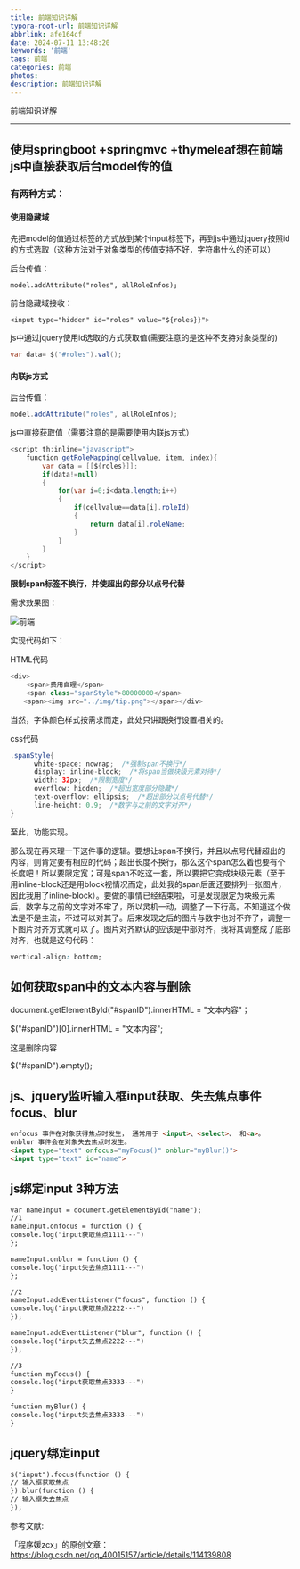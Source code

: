 ```yaml
---
title: 前端知识详解
typora-root-url: 前端知识详解
abbrlink: afe164cf
date: 2024-07-11 13:48:20
keywords: '前端'
tags: 前端
categories: 前端
photos:
description: 前端知识详解
---
```


前端知识详解

<!--more-->

------



## 使用springboot +springmvc +thymeleaf想在前端js中直接获取后台model传的值

### 有两种方式：

#### 使用隐藏域

先把model的值通过标签的方式放到某个input标签下，再到js中通过jquery按照id的方式选取（这种方法对于对象类型的传值支持不好，字符串什么的还可以）



后台传值：

``` 
model.addAttribute("roles", allRoleInfos);
```

前台隐藏域接收：

``` 
<input type="hidden" id="roles" value="${roles}}">
```

js中通过jquery使用id选取的方式获取值(需要注意的是这种不支持对象类型的)

``` java
var data= $("#roles").val();
```

#### 内联js方式

后台传值：

``` java
model.addAttribute("roles", allRoleInfos);
```

js中直接获取值（需要注意的是需要使用内联js方式）

``` java
<script th:inline="javascript">
    function getRoleMapping(cellvalue, item, index){
        var data = [[${roles}]];
        if(data!=null)
        {
            for(var i=0;i<data.length;i++)
            {
                if(cellvalue==data[i].roleId)
                {
                    return data[i].roleName;
                }
            }
        }
    }
</script>
```

**限制span标签不换行，并使超出的部分以点号代替**

需求效果图：

![前端](20240711135147.png)

实现代码如下：

HTML代码

```java 
<div>
    <span>费用自理</span>
    <span class="spanStyle">80000000</span>
　　<span><img src="../img/tip.png"></span></div>
```

当然，字体颜色样式按需求而定，此处只讲跟换行设置相关的。

css代码

```java 
.spanStyle{
      white-space: nowrap;  /*强制span不换行*/
      display: inline-block;  /*将span当做块级元素对待*/
      width: 32px;  /*限制宽度*/
      overflow: hidden;  /*超出宽度部分隐藏*/
      text-overflow: ellipsis;  /*超出部分以点号代替*/
      line-height: 0.9;  /*数字与之前的文字对齐*/
}
```

至此，功能实现。

那么现在再来理一下这件事的逻辑。要想让span不换行，并且以点号代替超出的内容，则肯定要有相应的代码；超出长度不换行，那么这个span怎么着也要有个长度吧！所以要限定宽；可是span不吃这一套，所以要把它变成块级元素（至于用inline-block还是用block视情况而定，此处我的span后面还要排列一张图片，因此我用了inline-block）。要做的事情已经结束啦，可是发现限定为块级元素后，数字与之前的文字对不牢了，所以灵机一动，调整了一下行高。不知道这个做法是不是主流，不过可以对其了。后来发现之后的图片与数字也对不齐了，调整一下图片对齐方式就可以了。图片对齐默认的应该是中部对齐，我将其调整成了底部对齐，也就是这句代码：

```css
vertical-align: bottom;
```

## 如何获取span中的文本内容与删除

document.getElementById("#spanID").innerHTML = "文本内容"；

$("#spanID")[0].innerHTML = "文本内容";

这是删除内容

$("#spanID").empty();

## js、jquery监听输入框input获取、失去焦点事件focus、blur

```markdown
onfocus 事件在对象获得焦点时发生， 通常用于 <input>、<select>、 和<a>。
onblur 事件会在对象失去焦点时发生。
<input type="text" onfocus="myFocus()" onblur="myBlur()">
<input type="text" id="name">
```

## js绑定input 3种方法

```markdown
var nameInput = document.getElementById("name");
//1
nameInput.onfocus = function () {
console.log("input获取焦点1111---")
};

nameInput.onblur = function () {
console.log("input失去焦点1111---")
};

//2
nameInput.addEventListener("focus", function () {
console.log("input获取焦点2222---")
});

nameInput.addEventListener("blur", function () {
console.log("input失去焦点2222---")
});

//3
function myFocus() {
console.log("input获取焦点3333---")
}

function myBlur() {
console.log("input失去焦点3333---")
}
```

## jquery绑定input

```markdown
$("input").focus(function () {
// 输入框获取焦点
}).blur(function () {
// 输入框失去焦点
});
```

参考文献:

「程序媛zcx」的原创文章：https://blog.csdn.net/qq_40015157/article/details/114139808